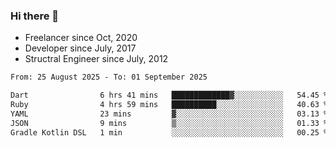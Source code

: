 ### Hi there 👋

- Freelancer since Oct, 2020
- Developer since July, 2017
- Structral Engineer since July, 2012

<!--START_SECTION:waka-->

```txt
From: 25 August 2025 - To: 01 September 2025

Dart                6 hrs 41 mins   █████████████▓░░░░░░░░░░░   54.45 %
Ruby                4 hrs 59 mins   ██████████░░░░░░░░░░░░░░░   40.63 %
YAML                23 mins         ▓░░░░░░░░░░░░░░░░░░░░░░░░   03.13 %
JSON                9 mins          ▒░░░░░░░░░░░░░░░░░░░░░░░░   01.33 %
Gradle Kotlin DSL   1 min           ░░░░░░░░░░░░░░░░░░░░░░░░░   00.25 %
```

<!--END_SECTION:waka-->

